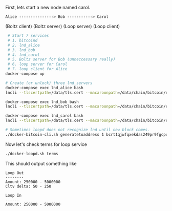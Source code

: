 
First, lets start a new node named carol.

    Alice ---------------> Bob -----------> Carol
(Boltz client)       (Boltz server)      (Loop server)
(Loop client)

```bash
 # Start 7 services
 # 1. bitcoind
 # 2. lnd_alice
 # 3. lnd_bob
 # 4. lnd_carol
 # 5. Boltz server for Bob (unneccessary really)
 # 6. loop server for Carol
 # 7. loop client for Alice
docker-compose up

# Create (or unlock) three lnd_servers
docker-compose exec lnd_alice bash
lncli --tlscertpath=/data/tls.cert --macaroonpath=/data/chain/bitcoin/regtest/admin.macaroon --rpcserver=localhost:32777 create

docker-compose exec lnd_bob bash
lncli --tlscertpath=/data/tls.cert --macaroonpath=/data/chain/bitcoin/regtest/admin.macaroon --rpcserver=localhost:32778 create

docker-compose exec lnd_carol bash
lncli --tlscertpath=/data/tls.cert --macaroonpath=/data/chain/bitcoin/regtest/admin.macaroon --rpcserver=localhost:32779 create

# Sometimes loopd does not recognize lnd until new block comes.
./docker-bitcoin-cli.sh generatetoaddress 1 bcrt1qjwfqxekdas249pr9fgcpxzuhmndv6dqlulh44m
```

Now let's check terms for loop service
```bash
./docker-loopd.sh terms
```

This should output something like
```
Loop Out
--------
Amount: 250000 - 5000000
Cltv delta: 50 - 250

Loop In
------
Amount: 250000 - 5000000
```
